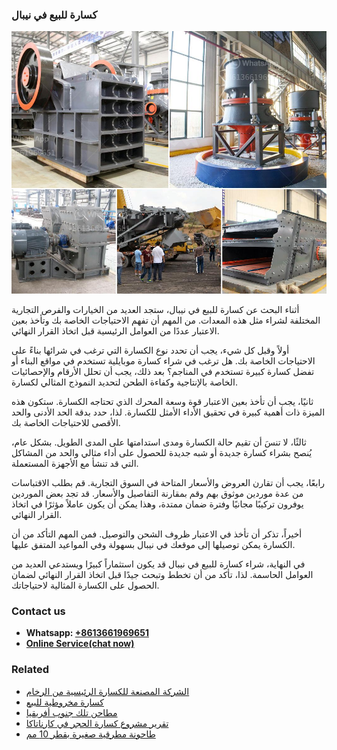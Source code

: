 <h3>كسارة للبيع في نيبال</h3><img src='1701853222.jpg' alt=''><p>أثناء البحث عن كسارة للبيع في نيبال، ستجد العديد من الخيارات والفرص التجارية المختلفة لشراء مثل هذه المعدات. من المهم أن تفهم الاحتياجات الخاصة بك وتأخذ بعين الاعتبار عددًا من العوامل الرئيسية قبل اتخاذ القرار النهائي.</p><p>أولاً وقبل كل شيء، يجب أن تحدد نوع الكسارة التي ترغب في شرائها بناءً على الاحتياجات الخاصة بك. هل ترغب في شراء كسارة موبايلية تستخدم في مواقع البناء أو تفضل كسارة كبيرة تستخدم في المناجم؟ بعد ذلك، يجب أن تحلل الأرقام والإحصائيات الخاصة بالإنتاجية وكفاءة الطحن لتحديد النموذج المثالي لكسارة.</p><p>ثانيًا، يجب أن تأخذ بعين الاعتبار قوة وسعة المحرك الذي تحتاجه الكسارة. ستكون هذه الميزة ذات أهمية كبيرة في تحقيق الأداء الأمثل للكسارة. لذا، حدد بدقة الحد الأدنى والحد الأقصى للاحتياجات الخاصة بك.</p><p>ثالثًا، لا تنسَ أن تقيم حالة الكسارة ومدى استدامتها على المدى الطويل. بشكل عام، يُنصح بشراء كسارة جديدة أو شبه جديدة للحصول على أداء مثالي والحد من المشاكل التي قد تنشأ مع الأجهزة المستعملة.</p><p>رابعًا، يجب أن تقارن العروض والأسعار المتاحة في السوق التجارية. قم بطلب الاقتباسات من عدة موردين موثوق بهم وقم بمقارنة التفاصيل والأسعار. قد تجد بعض الموردين يوفرون تركيبًا مجانيًا وفترة ضمان ممتدة، وهذا يمكن أن يكون عاملاً مؤثرًا في اتخاذ القرار النهائي.</p><p>أخيراً، تذكر أن تأخذ في الاعتبار ظروف الشحن والتوصيل. فمن المهم التأكد من أن الكسارة يمكن توصيلها إلى موقعك في نيبال بسهولة وفي المواعيد المتفق عليها.</p><p>في النهاية، شراء كسارة للبيع في نيبال قد يكون استثماراً كبيرًا ويستدعي العديد من العوامل الحاسمة. لذا، تأكد من أن تخطط وتبحث جيدًا قبل اتخاذ القرار النهائي لضمان الحصول على الكسارة المثالية لاحتياجاتك.</p><h3>Contact us</h3><ul><li><strong>Whatsapp:&nbsp;<a href="https://wa.me/8613661969651">+8613661969651</a></strong></li><li><a href="https://swt.shibang-china.com/?git&amp;zhl&amp;كسارة للبيع في نيبال"><strong>Online Service(chat now)</strong></a></li></ul><h3>Related</h3><ul><li><a href='الشركة المصنعة للكسارة الرئيسية من الرخام.md'>الشركة المصنعة للكسارة الرئيسية من الرخام</a></li><li><a href='كسارة مخروطية للبيع.md'>كسارة مخروطية للبيع</a></li><li><a href='مطاحن تلك جنوب أفريقيا.md'>مطاحن تلك جنوب أفريقيا</a></li><li><a href='تقرير مشروع كسارة الحجر في كارناتاكا.md'>تقرير مشروع كسارة الحجر في كارناتاكا</a></li><li><a href='طاحونة مطرقية صغيرة بقطر 10 مم.md'>طاحونة مطرقية صغيرة بقطر 10 مم</a></li></ul>